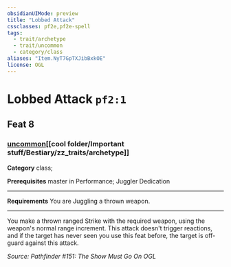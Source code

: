 ```yaml
---
obsidianUIMode: preview
title: "Lobbed Attack"
cssclasses: pf2e,pf2e-spell
tags:
  - trait/archetype
  - trait/uncommon
  - category/class
aliases: "Item.NyT7GpTXJibBxkOE"
license: OGL
---
```

# Lobbed Attack `pf2:1`
## Feat 8
### [uncommon](cool%20folder/Important%20stuff/Bestiary/zz_traits/uncommon.md "Uncommon Rarity Trait")[[cool folder/Important stuff/Bestiary/zz_traits/archetype]]

**Category** class; 



**Prerequisites** master in Performance; Juggler Dedication
* * *
**Requirements** You are Juggling a thrown weapon.

* * *

You make a thrown ranged Strike with the required weapon, using the weapon's normal range increment. This attack doesn't trigger reactions, and if the target has never seen you use this feat before, the target is off-guard against this attack.

*Source: Pathfinder #151: The Show Must Go On*
*OGL*